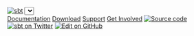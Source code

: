 <link href="https://fonts.googleapis.com/css?family=Roboto:100normal,100italic,300normal,300italic,400normal,400italic,500normal,500italic,700normal,700italic,900normal,900italicc" rel="stylesheet" type="text/css"/>
<link href="https://fonts.googleapis.com/css?family=Source+Sans+Pro:400,600,700,900,400italic,700italic" rel="stylesheet" type="text/css">
<div class="container-fluid top nav">
  <div class="row w-100">
    <div class="col-md-4">
      <div class="logo">
        <a href="../../../index.html"><img src="../files/sbt-logo.svg" alt="sbt"></a>
        <span class="versions"><select id="versions"></select></span>
      </div>
    </div>
    <div class="col-md-8">
      <div class="nav" id="topbar">
        <a href="../../../documentation.html">Documentation</a>
        <a href="../../../download.html">Download</a>
        <a href="../../../support.html">Support</a>
        <a href="../../../community.html">Get Involved</a>
        <a id="source-code" href="https://github.com/sbt/sbt"><img src="../files/github-logo-teal.svg" alt="Source code" class="social"></a>
        <a id="twitter" href="https://twitter.com/scala_sbt"><img src="../files/twitter-logo-teal.svg" alt="sbt on Twitter" class="social"></a>
        <a id="edit-on-github" href="https://github.com/sbt/website/edit/develop/src/reference/$page.localPath$"><img src="../files/octicon-pencil.svg" alt="Edit on GitHub"></a>
      </div>
    </div>
  </div>
</div>
<script type="text/javascript" async>
(function(i,s,o,g,r,a,m){i['GoogleAnalyticsObject']=r;i[r]=i[r]||function(){
(i[r].q=i[r].q||[]).push(arguments)},i[r].l=1*new Date();a=s.createElement(o),
m=s.getElementsByTagName(o)[0];a.async=1;a.src=g;m.parentNode.insertBefore(a,m)
})(window,document,'script','//www.google-analytics.com/analytics.js','ga');
ga('create', 'UA-41449189-1', 'scala-sbt.org');
ga('send', 'pageview');
</script>
<script type="text/javascript" async>
  (function(i,s,o,g,r,a,m){i['GoogleAnalyticsObject']=r;i[r]=i[r]||function(){
  (i[r].q=i[r].q||[]).push(arguments)},i[r].l=1*new Date();a=s.createElement(o),
  m=s.getElementsByTagName(o)[0];a.async=1;a.src=g;m.parentNode.insertBefore(a,m)
  })(window,document,'script','//www.google-analytics.com/analytics.js','ga');
  ga('create', 'UA-23127719-1', 'lightbend.com', {'allowLinker': true, 'name': 'tsTracker'});
  ga('tsTracker.require', 'linker');
  ga('tsTracker.linker:autoLink', ['lightbend.com','playframework.com','scala-lang.org','scaladays.org','spray.io','akka.io','scala-sbt.org']);
  ga('tsTracker.send', 'pageview');
</script>
<script type="text/javascript">
\$(function() {
var scrollDown = function() {
if (window.location.hash !== "") {
  setTimeout(function() { \$(window).scrollTop(\$(window).scrollTop() - 120); }, 100);
}
}
scrollDown();
\$(window).bind('hashchange', function() {
scrollDown();
});
});
</script>
